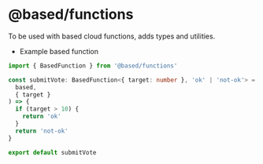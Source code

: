 # @based/functions

To be used with based cloud functions, adds types and utilities.

- Example based function

```typescript
import { BasedFunction } from '@based/functions'

const submitVote: BasedFunction<{ target: number }, 'ok' | 'not-ok'> = async (
  based,
  { target }
) => {
  if (target > 10) {
    return 'ok'
  }
  return 'not-ok'
}

export default submitVote
```
